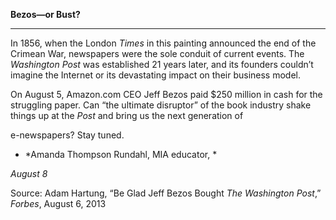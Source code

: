 **Bezos—or Bust?**

****

In 1856, when the London *Times* in this painting announced the end of the Crimean War, newspapers were the sole conduit of current events. The *Washington Post* was established 21 years later, and its founders couldn’t imagine the Internet or its devastating impact on their business model. 

On August 5, Amazon.com CEO Jeff Bezos paid \$250 million in cash for the struggling paper. Can “the ultimate disruptor” of the book industry shake things up at the *Post* and bring us the next generation of 

e-newspapers? Stay tuned.

-   *Amanda Thompson Rundahl, MIA educator, *

*August 8*

Source: Adam Hartung, “Be Glad Jeff Bezos Bought *The Washington Post*,” *Forbes*, August 6, 2013
